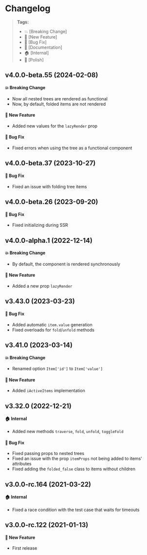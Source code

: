Changelog
=========

> **Tags:**
> - :boom:       [Breaking Change]
> - :rocket:     [New Feature]
> - :bug:        [Bug Fix]
> - :memo:       [Documentation]
> - :house:      [Internal]
> - :nail_care:  [Polish]

## v4.0.0-beta.55 (2024-02-08)

#### :boom: Breaking Change

* Now all nested trees are rendered as functional
* Now, by default, folded items are not rendered

#### :rocket: New Feature

* Added new values for the `lazyRender` prop

#### :bug: Bug Fix

* Fixed errors when using the tree as a functional component

## v4.0.0-beta.37 (2023-10-27)

#### :bug: Bug Fix

* Fixed an issue with folding tree items

## v4.0.0-beta.26 (2023-09-20)

#### :bug: Bug Fix

* Fixed initializing during SSR

## v4.0.0-alpha.1 (2022-12-14)

#### :boom: Breaking Change

* By default, the component is rendered synchronously

#### :rocket: New Feature

* Added a new prop `lazyRender`

## v3.43.0 (2023-03-23)

#### :bug: Bug Fix

* Added automatic `item.value` generation
* Fixed overloads for `fold`/`unfold` methods

## v3.41.0 (2023-03-14)

#### :boom: Breaking Change

* Renamed option `Item['id']` to `Item['value']`

#### :rocket: New Feature

* Added `iActiveItems` implementation

## v3.32.0 (2022-12-21)

#### :house: Internal

* Added new methods `traverse`, `fold`, `unfold`, `toggleFold`

#### :bug: Bug Fix

* Fixed passing props to nested trees
* Fixed an issue with the prop `itemProps` not being added to items' attributes
* Fixed adding the `folded_false` class to items without children

## v3.0.0-rc.164 (2021-03-22)

#### :house: Internal

* Fixed a race condition with the test case that waits for timeouts

## v3.0.0-rc.122 (2021-01-13)

#### :rocket: New Feature

* First release
